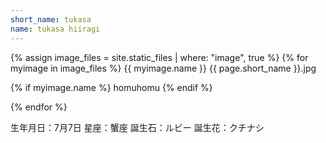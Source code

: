 ```yaml
---
short_name: tukasa
name: tukasa hiiragi
---
```


{% assign image_files = site.static_files | where: "image", true %}
{% for myimage in image_files %}
  {{ myimage.name }}
  {{ page.short_name }}.jpg
  <p>
  {% if myimage.name  %}
    homuhomu
  {% endif %}
  </p>
{% endfor %}


生年月日：7月7日
星座：蟹座
誕生石：ルビー
誕生花：クチナシ
